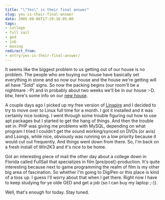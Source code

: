 ```yaml
---
title: "\"Yes\" is their final answer"
slug: yes-is-their-final-answer
date: 2005-09-06T17:29:18-05:00
tags:
- college
- full sail
- ged
- job
- moving
redirect_from:
- entry/yes-is-their-final-answer/
---
```

It seems like the biggest problem to us getting out of our house is no problem. The people who are buying our house have basically set everything in stone and so now our house and the house we're getting will all have "Sold" signs. So now the packing begins (our room'll be a nightmare :-P) and in probably about two weeks we'll be in our house :-D. btw, here's some info on our [new house](http://remax.realtor.com/Prop/1048630457?lnksrc=00045&gate=remax).

A couple days ago I picked up my free version of [Linspire](http://www.linspire.com) and I decided to try to move over to Linux full time for a month. I got it installed and it was certainly nice looking. I went through some trouble figuring out how to use apt packages but I started to get the hang of things. And then the trouble set in. PHP was giving me problems with MySQL, depending on what program I tried I couldn't get the sound working/synced on DVDs (or avis) and Lsongs, while nice, obviously was running on a low priority because it would cut out frequently. And things went down from there. So, I'm back on a fresh install of Win2K3 and it's nice to be home.

Got an interesting piece of mail the other day about a college down in Florida called FullSail that specializes in film [pre/post]-production. It's quite interesting because next to game programming the realm of film is my other big area of fascination. So whether I'm going to DigiPen or this place is kind of a toss up. I guess I'll worry about that when I get there. Right now I have to keep studying for ye olde GED and get a job (so I can buy my laptop ;-)).

Well, that's enough for today. Stay tuned.
